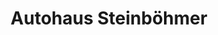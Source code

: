 ---
title: "Autohaus Steinböhmer"
url: /schloss-holte-stukenbrock/autohaus-steinboehmer/
shop: Autohaus
---